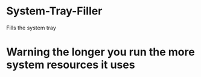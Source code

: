# System-Tray-Filler
Fills the system tray
# Warning the longer you run the more system resources it uses
